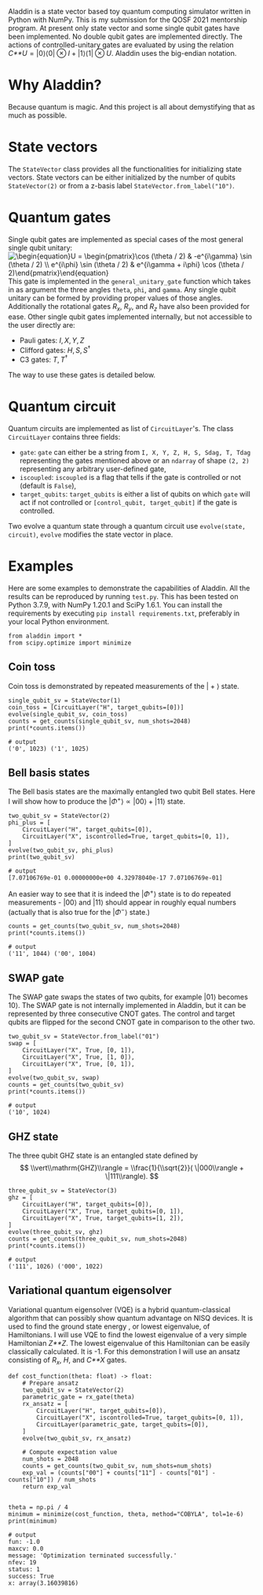 Aladdin is a state vector based toy quantum computing simulator written
in Python with NumPy. This is my submission for the QOSF 2021 mentorship
program. At present only state vector and some single qubit gates have
been implemented. No double qubit gates are implemented directly. The
actions of controlled-unitary gates are evaluated by using the relation
*C**U* = \|0⟩⟨0\| ⊗ *I* + \|1⟩⟨1\| ⊗ *U*. Aladdin uses the big-endian
notation.

Why Aladdin?
============

Because quantum is magic. And this project is all about demystifying
that as much as possible.

State vectors
=============

The `StateVector` class provides all the functionalities for
initializing state vectors. State vectors can be either initialized by
the number of qubits `StateVector(2)` or from a z-basis label
`StateVector.from_label("10")`.

Quantum gates
=============

Single qubit gates are implemented as special cases of the most general
single qubit unitary:
<img src="https://latex.codecogs.com/svg.image?\begin{equation}U&space;=&space;\begin{pmatrix}\cos&space;(\theta&space;/&space;2)&space;&&space;-e^{i\gamma}&space;\sin&space;(\theta&space;/&space;2)&space;\\&space;e^{i\phi}&space;\sin&space;(\theta&space;/&space;2)&space;&&space;e^{i\gamma&space;&plus;&space;i\phi}&space;\cos&space;(\theta&space;/&space;2)\end{pmatrix}\end{equation}&space;" title="\begin{equation}U = \begin{pmatrix}\cos (\theta / 2) & -e^{i\gamma} \sin (\theta / 2) \\ e^{i\phi} \sin (\theta / 2) & e^{i\gamma + i\phi} \cos (\theta / 2)\end{pmatrix}\end{equation} " />
This gate is implemented in the `general_unitary_gate` function which
takes in as argument the three angles `theta`, `phi`, and `gamma`. Any
single qubit unitary can be formed by providing proper values of those
angles. Additionally the rotational gates *R*<sub>*x*</sub>,
*R*<sub>*y*</sub>, and *R*<sub>*z*</sub> have also been provided for
ease. Other single qubit gates implemented internally, but not
accessible to the user directly are:

-   Pauli gates: *I*, *X*, *Y*, *Z*
-   Clifford gates: *H*, *S*, *S*<sup>†</sup>
-   C3 gates: *T*, *T*<sup>†</sup>

The way to use these gates is detailed below.

Quantum circuit
===============

Quantum circuits are implemented as list of `CircuitLayer`'s. The class
`CircuitLayer` contains three fields:

-   `gate`: `gate` can either be a string from
    `I, X, Y, Z, H, S, Sdag, T, Tdag` representing the gates mentioned
    above or an `ndarray` of shape `(2, 2)` representing any arbitrary
    user-defined gate,
-   `iscoupled`: `iscoupled` is a flag that tells if the gate is
    controlled or not (default is `False`),
-   `target_qubits`: `target_qubits` is either a list of qubits on which
    `gate` will act if not controlled or `[control_qubit, target_qubit]`
    if the gate is controlled.

Two evolve a quantum state through a quantum circuit use `evolve(state,
circuit)`, `evolve` modifies the state vector in place.

Examples
========

Here are some examples to demonstrate the capabilities of Aladdin. All
the results can be reproduced by running `test.py`. This has been tested
on Python 3.7.9, with NumPy 1.20.1 and SciPy 1.6.1. You can install the
requirements by executing `pip install requirements.txt`, preferably in
your local Python environment.

    from aladdin import *
    from scipy.optimize import minimize

Coin toss
---------

Coin toss is demonstrated by repeated measurements of the \| + ⟩ state.

    single_qubit_sv = StateVector(1)
    coin_toss = [CircuitLayer("H", target_qubits=[0])]
    evolve(single_qubit_sv, coin_toss)
    counts = get_counts(single_qubit_sv, num_shots=2048)
    print(*counts.items())
    
    # output
    ('0', 1023) ('1', 1025)

Bell basis states
-----------------

The Bell basis states are the maximally entangled two qubit Bell states.
Here I will show how to produce the \|*Φ*<sup>+</sup>⟩ ∝ \|00⟩ + \|11⟩
state.

    two_qubit_sv = StateVector(2)
    phi_plus = [
        CircuitLayer("H", target_qubits=[0]),
        CircuitLayer("X", iscontrolled=True, target_qubits=[0, 1]),
    ]
    evolve(two_qubit_sv, phi_plus)
    print(two_qubit_sv)
    
    # output
    [7.07106769e-01 0.00000000e+00 4.32978040e-17 7.07106769e-01]

An easier way to see that it is indeed the \|*Φ*<sup>+</sup>⟩ state is
to do repeated measurements - \|00⟩ and \|11⟩ should appear in roughly
equal numbers (actually that is also true for the \|*Φ*<sup>−</sup>⟩
state.)

    counts = get_counts(two_qubit_sv, num_shots=2048)
    print(*counts.items())
    
    # output
    ('11', 1044) ('00', 1004)

SWAP gate
---------

The SWAP gate swaps the states of two qubits, for example \|01⟩ becomes
10⟩. The SWAP gate is not internally implemented in Aladdin, but it can
be represented by three consecutive CNOT gates. The control and target
qubits are flipped for the second CNOT gate in comparison to the other
two.

    two_qubit_sv = StateVector.from_label("01")
    swap = [
        CircuitLayer("X", True, [0, 1]),
        CircuitLayer("X", True, [1, 0]),
        CircuitLayer("X", True, [0, 1]),
    ]
    evolve(two_qubit_sv, swap)
    counts = get_counts(two_qubit_sv)
    print(*counts.items())
    
    # output
    ('10', 1024)

GHZ state
---------

The three qubit GHZ state is an entangled state defined by
$$
\\vert\\mathrm{GHZ}\\rangle = \\frac{1}{\\sqrt{2}}( \|000\\rangle + \|111\\rangle).
$$

    three_qubit_sv = StateVector(3)
    ghz = [
        CircuitLayer("H", target_qubits=[0]),
        CircuitLayer("X", True, target_qubits=[0, 1]),
        CircuitLayer("X", True, target_qubits=[1, 2]),
    ]
    evolve(three_qubit_sv, ghz)
    counts = get_counts(three_qubit_sv, num_shots=2048)
    print(*counts.items())

    # output
    ('111', 1026) ('000', 1022)

Variational quantum eigensolver
-------------------------------

Variational quantum eigensolver (VQE) is a hybrid quantum-classical
algorithm that can possibly show quantum advantage on NISQ devices. It
is used to find the ground state energy , or lowest eigenvalue, of
Hamiltonians. I will use VQE to find the lowest eigenvalue of a very
simple Hamiltonian *Z**Z*. The lowest eigenvalue of this Hamiltonian can
be easily classically calculated. It is -1. For this demonstration I
will use an ansatz consisting of *R*<sub>*x*</sub>, *H*, and *C**X*
gates.

    def cost_function(theta: float) -> float:
        # Prepare ansatz
        two_qubit_sv = StateVector(2)
        parametric_gate = rx_gate(theta)
        rx_ansatz = [
            CircuitLayer("H", target_qubits=[0]),
            CircuitLayer("X", iscontrolled=True, target_qubits=[0, 1]),
            CircuitLayer(parametric_gate, target_qubits=[0]),
        ]
        evolve(two_qubit_sv, rx_ansatz)

        # Compute expectation value
        num_shots = 2048
        counts = get_counts(two_qubit_sv, num_shots=num_shots)
        exp_val = (counts["00"] + counts["11"] - counts["01"] - counts["10"]) / num_shots
        return exp_val


    theta = np.pi / 4
    minimum = minimize(cost_function, theta, method="COBYLA", tol=1e-6)
    print(minimum)

    # output
    fun: -1.0
    maxcv: 0.0
    message: 'Optimization terminated successfully.'
    nfev: 19
    status: 1
    success: True
    x: array(3.16039816)
